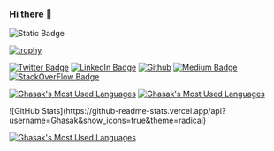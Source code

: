 ### Hi there 👋
![Static Badge](https://img.shields.io/badge/CodingProfile-Projects_Repos-blue?style=plastic&link=https%3A%2F%2Fgithub.com%2FGhasak%3Ftab%3Drepositories&link=https%3A%2F%2Fgithub.com%2FGhasak%3Ftab%3Drepositories)

<!--
**Ghasak/Ghasak** is a ✨ _special_ ✨ repository because its `README.md` (this file) appears on your GitHub profile.

Here are some ideas to get you started:

- 🔭 I’m currently working on ...
- 🌱 I’m currently learning ...
- 👯 I’m looking to collaborate on ...
- 🤔 I’m looking for help with ...
- 💬 Ask me about ...
- 📫 How to reach me: ...
- 😄 Pronouns: ...
- ⚡ Fun fact: ...
-->


[![trophy](https://github-profile-trophy.vercel.app/?username=Ghasak&column=5&theme=onedark)](https://github.com/ryo-ma/github-profile-trophy)


<!-- [![Visits Badge](https://badges.pufler.dev/visits/ghasak)](https://medium.com/@ghasak) -->
[![Twitter Badge](https://img.shields.io/badge/X-000000?style=for-the-badge&logo=x&logoColor=white)](https://twitter.com/mdotgh)
[![LinkedIn Badge](https://img.shields.io/badge/LinkedIn-0077B5?style=for-the-badge&logo=linkedin&logoColor=white)](https://www.linkedin.com/in/ghasak-ibrahim-95534118/)
[![Github](https://img.shields.io/badge/GitHub-100000?style=for-the-badge&logo=github&logoColor=white)](https://github.com/Ghasak)
[![Medium Badge](https://img.shields.io/badge/Medium-12100E?style=for-the-badge&logo=medium&logoColor=white)](https://medium.com/@ghasak)
[![StackOverFlow Badge](https://img.shields.io/badge/Stack_Overflow-FE7A16?style=for-the-badge&logo=stack-overflow&logoColor=white)](https://stackoverflow.com/users/10768894/dr-neo)



<!-- [![Anurag's GitHub stats](https://github-readme-stats.vercel.app/api?username=Ghasak)](https://github.com/Ghasak/github-readme-stats) -->
[![Ghasak's Most Used Languages](https://github-readme-stats-git-masterrstaa-rickstaa.vercel.app/api?username=Ghasak&theme=onedark)]()
[![Ghasak's Most Used Languages](https://github-readme-stats.vercel.app/api/top-langs/?username=Ghasak&theme=onedark)]()
<p align="left">
<!-- [![Ghasak's Most Used Languages](https://hits.seeyoufarm.com/api/count/incr/badge.svg?url=https%3A%2F%2Fgithub.com%2FGhasak1212%2Fhit-counter)]()-->
</p>
![GitHub Stats](https://github-readme-stats.vercel.app/api?username=Ghasak&show_icons=true&theme=radical)

[![Ghasak's Most Used Languages](https://github-profile-summary-cards.vercel.app/api/cards/profile-details?username=Ghasak&theme=github_dark)]()
<!-- References 
https://github.com/alexandresanlim/Badges4-README.md-Profile?tab=readme-ov-file#-activity-graph-
https://github.com/ryo-ma/github-profile-trophy?tab=readme-ov-file#apply-theme
https://github.com/ryo-ma/github-profile-trophy?tab=readme-ov-file
https://github.com/anuraghazra/github-readme-stats

-->
